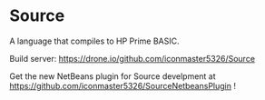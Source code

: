 Source
======

A language that compiles to HP Prime BASIC.

Build server: https://drone.io/github.com/iconmaster5326/Source

Get the new NetBeans plugin for Source develpment at https://github.com/iconmaster5326/SourceNetbeansPlugin !